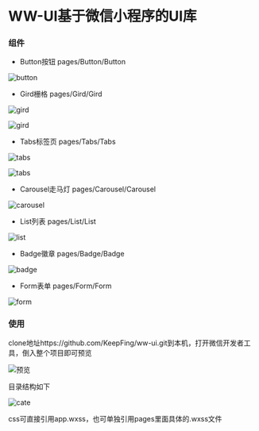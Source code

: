 # **WW-UI基于微信小程序的UI库**
### 组件

- Button按钮 pages/Button/Button

![button](https://github.com/KeepFing/Github_test/blob/master/image/button.png)

- Gird栅格 pages/Gird/Gird

![gird](https://github.com/KeepFing/Github_test/blob/master/image/gird1.png)

![gird](https://github.com/KeepFing/Github_test/blob/master/image/gird2.png)

- Tabs标签页 pages/Tabs/Tabs

![tabs](https://github.com/KeepFing/Github_test/blob/master/image/tabs1.png)

![tabs](https://github.com/KeepFing/Github_test/blob/master/image/tabs2.png)

- Carousel走马灯 pages/Carousel/Carousel

![carousel](https://github.com/KeepFing/Github_test/blob/master/image/carousel.png)

- List列表 pages/List/List

![list](https://github.com/KeepFing/Github_test/blob/master/image/list.png)

- Badge徽章 pages/Badge/Badge

![badge](https://github.com/KeepFing/Github_test/blob/master/image/badge.png)

- Form表单 pages/Form/Form

![form](https://github.com/KeepFing/Github_test/blob/master/image/form.png)

### 使用
clone地址https://github.com/KeepFing/ww-ui.git到本机，打开微信开发者工具，倒入整个项目即可预览

![预览](https://github.com/KeepFing/Github_test/blob/master/image/index.png)

目录结构如下

![cate](https://github.com/KeepFing/Github_test/blob/master/image/catelog.png)

css可直接引用app.wxss，也可单独引用pages里面具体的.wxss文件
 

